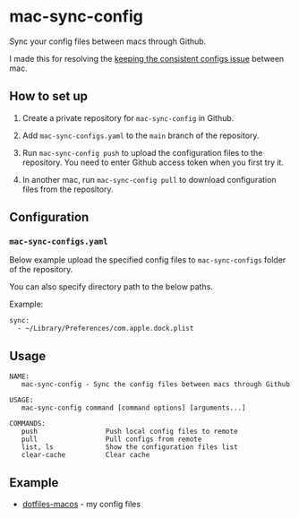 # mac-sync-config

Sync your config files between macs through Github.

I made this for resolving the [keeping the consistent configs issue](https://apple.stackexchange.com/questions/30966/how-can-i-keep-settings-consistent-between-macs) between mac.

## How to set up

1. Create a private repository for `mac-sync-config` in Github.

2. Add `mac-sync-configs.yaml` to the `main` branch of the repository.

3. Run `mac-sync-config push` to upload the configuration files to the repository. You need to enter Github access token when you first try it.

4. In another mac, run `mac-sync-config pull` to download configuration files from the repository.

## Configuration

### `mac-sync-configs.yaml`

Below example upload the specified config files to `mac-sync-configs` folder of the repository.

You can also specify directory path to the below paths.

Example:

```
sync:
  - ~/Library/Preferences/com.apple.dock.plist
```

## Usage

```
NAME:
   mac-sync-config - Sync the config files between macs through Github

USAGE:
   mac-sync-config command [command options] [arguments...]

COMMANDS:
   push                 Push local config files to remote
   pull                 Pull configs from remote
   list, ls             Show the configuration files list
   clear-cache          Clear cache
```

## Example

- [dotfiles-macos](https://github.com/jopemachine/dotfiles-macos) - my config files
